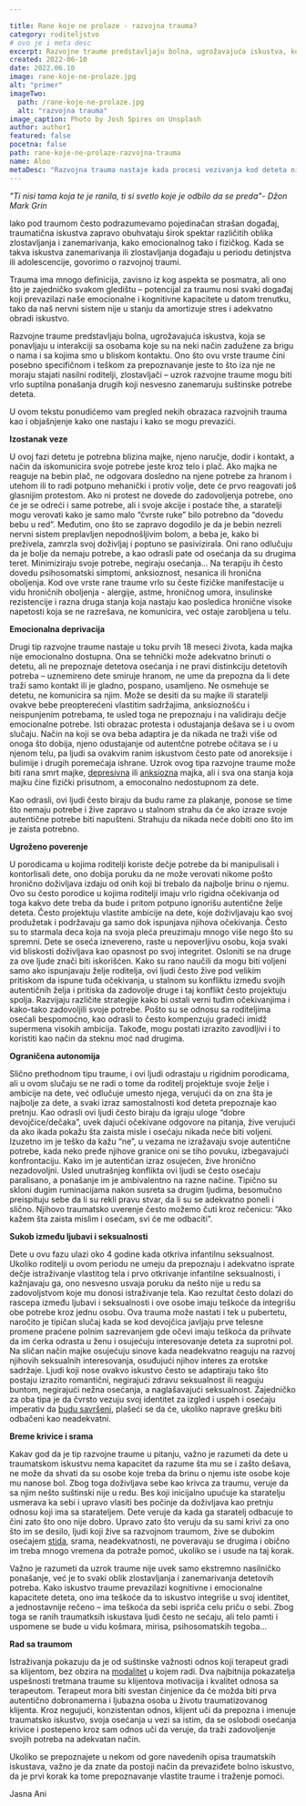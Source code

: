 ```yaml
---

title: Rane koje ne prolaze - razvojna trauma?
category: roditeljstvo
# ovo je i meta desc
excerpt: Razvojne traume predstavljaju bolna, ugrožavajuća iskustva, koja se ponavljaju u interakciji sa osobama koje su na neki način zadužene za brigu o nama i sa kojima smo u bliskom kontaktu.
created: 2022-06-10
date: 2022.06.10
image: rane-koje-ne-prolaze.jpg
alt: "primer"
imageTwo:
  path: /rane-koje-ne-prolaze.jpg
  alt: "razvojna trauma"
image_caption: Photo by Josh Spires on Unsplash
author: author1
featured: false
pocetna: false
path: rane-koje-ne-prolaze-razvojna-trauma
name: Aloo
metaDesc: "Razvojna trauma nastaje kada procesi vezivanja kod deteta nisu u potpunosti formirani i zbog toga je narušen razvoj njegovog mentalnog, emocionalnog i fiziološkog domena."
---
```


*"Ti nisi tama koja te je ranila, ti si svetlo koje je odbilo da se preda"- Džon Mark Grin*

Iako pod traumom često podrazumevamo pojedinačan strašan događaj, traumatična iskustva zapravo obuhvataju širok spektar različitih oblika zlostavljanja i zanemarivanja, kako emocionalnog tako i fizičkog. Kada se takva iskustva zanemarivanja ili zlostavljanja događaju u periodu detinjstva ili adolescencije, govorimo o razvojnoj traumi. 

Trauma ima mnogo definicija, zavisno iz kog aspekta se posmatra, ali ono što je zajedničko svakom gledištu – potencijal za traumu nosi svaki događaj koji prevazilazi naše emocionalne i kognitivne kapacitete u datom trenutku, tako da naš nervni sistem nije u stanju da amortizuje stres i adekvatno obradi iskustvo.

Razvojne traume predstavljaju bolna, ugrožavajuća iskustva, koja se ponavljaju u interakciji sa osobama koje su na neki način zadužene za brigu o nama i sa kojima smo u bliskom kontaktu. Ono što ovu vrste traume čini posebno specifičnom i teškom za prepoznavanje jeste to što iza nje ne moraju stajati nasilni roditelji, zlostavljači – uzrok razvojne traume mogu biti vrlo suptilna ponašanja drugih koji nesvesno zanemaruju suštinske potrebe deteta.

U ovom tekstu ponudićemo vam pregled nekih obrazaca razvojnih trauma kao i objašnjenje kako one nastaju i kako se mogu prevazići. 

**Izostanak veze**

U ovoj fazi detetu je potrebna blizina majke, njeno naručje, dodir i kontakt, a način da iskomunicira svoje potrebe jeste kroz telo i plač. Ako majka ne reaguje na bebin plač, ne odgovara dosledno na njene potrebe za hranom i utehom ili to radi potpuno mehanički i protiv volje, dete će prvo reagovati još glasnijim protestom. Ako ni protest ne dovede do zadovoljenja potrebe, ono će je se odreći i same potrebe, ali i svoje akcije i postaće tihe, a staratelji mogu verovati kako je samo malo “čvrste ruke” bilo potrebno da “dovedu bebu u red”. Međutim, ono što se zapravo dogodilo je da je bebin nezreli nervni sistem preplavljen nepodnošljivim bolom, a beba je, kako bi preživela, zamrzla svoj doživljaj i poptuno se pasivizirala. Oni rano odlučuju da je bolje da nemaju potrebe, a kao odrasli pate od osećanja da su drugima teret. Minimiziraju svoje potrebe, negiraju osećanja... Na terapiju ih često dovedu psihosomatski simptomi, anksioznost, nesanica ili hronična oboljenja. Kod ove vrste rane traume vrlo su česte fizičke manifestacije u vidu hroničnih oboljenja - alergije, astme, hroničnog umora, insulinske rezistencije i razna druga stanja koja nastaju kao posledica hronične visoke napetosti koja se ne razrešava, ne komunicira, već ostaje zarobljena u telu. 

**Emocionalna deprivacija**

Drugi tip razvojne traume nastaje u toku prvih 18 meseci života, kada majka nije emocionalno dostupna. Ona se tehnički može adekvatno brinuti o detetu, ali ne prepoznaje detetova osećanja i ne pravi distinkciju detetovih potreba – uznemireno dete smiruje hranom, ne ume da prepozna da li dete traži samo kontakt ili je gladno, pospano, usamljeno. Ne osmehuje se detetu, ne komunicira sa njim. Može se desiti da su majke ili staratelji ovakve bebe preopterećeni vlastitim sadržajima, anksioznošću i neispunjenim potrebama, te usled toga ne prepoznaju i na validiraju dečje emocionalne potrebe. Isti obrazac protesta i odustajanja dešava se i u ovom slučaju. Način na koji se ova beba adaptira je da nikada ne traži više od onoga što dobija, njeno odustajanje od autentčne potrebe očitava se i u njenom telu, pa ljudi sa ovakvim ranim iskustvom često pate od anoreksije i bulimije i drugih poremećaja ishrane. Uzrok ovog tipa razvojne traume može biti rana smrt majke, [depresivna](/blog/depresija/depresivna-anskiozna-stanja-danas-licna-zapazanja/) ili [anksiozna](/blog/anksioznost-i-anksiozni-poremecaji/sta-je-aksioznost/) majka, ali i sva ona stanja koja majku čine fizički prisutnom, a emoconalno nedostupnom za dete. 

Kao odrasli, ovi ljudi često biraju da budu rame za plakanje, ponose se time što nemaju potrebe i žive zapravo u stalnom strahu da će ako izraze svoje autentične potrebe biti napušteni. Strahuju da nikada neće dobiti ono što im je zaista potrebno. 

**Ugroženo poverenje**

U porodicama u kojima roditelji koriste dečje potrebe da bi manipulisali i kontorlisali dete, ono dobija poruku da ne može verovati nikome pošto hronično doživljava izdaju od onih koji bi trebalo da najbolje brinu o njemu. Ovo su često porodice u kojima roditelji imaju vrlo rigidna očekivanja od toga kakvo dete treba da bude i pritom potpuno ignorišu autentične želje deteta. Često projektuju vlastite ambicije na dete, koje doživljavaju kao svoj produžetak i podržavaju ga samo dok ispunjava njihova očekivanja. Često su to starmala deca koja na svoja pleća preuzimaju mnogo više nego što su spremni. Dete se oseća iznevereno, raste u nepoverljivu osobu, koja svaki vid bliskosti doživljava kao opasnost po svoj integritet. Osloniti se na druge za ove ljude znači biti iskorišćen. Kako su rano naučili da mogu biti voljeni samo ako ispunjavaju želje roditelja, ovi ljudi često žive pod velikim pritiskom da ispune tuđa očekivanja, u stalnom su konfliktu između svojih autentičnih želja i pritiska da zadovolje druge i taj konflikt često projektuju spolja. Razvijaju različite strategije kako bi ostali verni tuđim očekivanjima i kako-tako zadovoljili svoje potrebe. Pošto su se odnosu sa roditeljima osećali bespomoćno, kao odrasli to često kompenzuju gradeći imidž supermena visokih ambicija. Takođe, mogu postati izrazito zavodljivi i to koristiti kao način da steknu moć nad drugima. 

**Ograničena autonomija**

Slično prethodnom tipu traume, i ovi ljudi odrastaju u rigidnim porodicama, ali u ovom slučaju se ne radi o tome da roditelj projektuje svoje želje i ambicije na dete, već odlučuje umesto njega, verujući da on zna šta je najbolje za dete, a svaki izraz samostalnosti kod deteta prepoznaje kao pretnju. Kao odrasli ovi ljudi često biraju da igraju uloge “dobre devojčice/dečaka”, uvek dajući očekivane odgovore na pitanja, žive verujući da ako ikada pokažu šta zaista misle i osećaju nikada neće biti voljeni. Izuzetno im je teško da kažu “ne”, u vezama ne izražavaju svoje autentične potrebe, kada neko pređe njihove granice oni se tiho povuku, izbegavajući konfrontaciju. Kako im je autentičan izraz osujećen, žive hronično nezadovoljni. Usled unutrašnjeg konflikta ovi ljudi se često osećaju paralisano, a ponašanje im je ambivalentno na razne načine. Tipično su skloni dugim ruminacijama nakon susreta sa drugim ljudima, besomučno preispituju sebe da li su rekli pravu stvar, da li su se adekvatno poneli i slično. Njihovo traumatsko uverenje često možemo čuti kroz rečenicu: “Ako kažem šta zaista mislim i osećam, svi će me odbaciti”. 

**Sukob između ljubavi i seksualnosti**

Dete u ovu fazu ulazi oko 4 godine kada otkriva infantilnu seksualnost. Ukoliko roditelji u ovom periodu ne umeju da prepoznaju i adekvatno isprate dečje istraživanje vlastitog tela i prvo otkrivanje infantilne seksualnosti, i kažnjavaju ga, ono nesvesno usvaja poruku da nešto nije u redu sa zadovoljstvom koje mu donosi istraživanje tela. Kao rezultat često dolazi do rascepa između ljubavi i seksualnosti i ove osobe imaju teškoće da integrišu obe potrebe kroz jednu osobu. Ova trauma može nastati i tek u pubertetu, naročito je tipičan slučaj kada se kod devojčica javljaju prve telesne promene praćene polnim sazrevanjem gde očevi imaju teškoća da prihvate da im ćerka odrasta u ženu i osujećuju interesovanje deteta za suprotni pol. Na sličan način majke osujećuju sinove kada neadekvatno reaguju na razvoj njihovih seksualnih interesovanja, osuđujući njihov interes za erotske sadržaje. Ljudi koji nose ovakvo iskustvo često se adaptiraju tako što postaju izrazito romantični, negirajući zdravu seksualnost ili reaguju buntom, negirajući nežna osećanja, a naglašavajući seksualnost. Zajedničko za oba tipa je da čvrsto vezuju svoj identitet za izgled i uspeh i osećaju imperativ da [budu savršeni](/blog/nefunkcionalna-ponasanja/perfekcionizam/), plašeći se da će, ukoliko naprave grešku biti odbačeni kao neadekvatni. 

**Breme krivice i srama**

Kakav god da je tip razvojne traume u pitanju, važno je razumeti da dete u traumatskom iskustvu nema kapacitet da razume šta mu se i zašto dešava, ne može da shvati da su osobe koje treba da brinu o njemu iste osobe koje mu nanose bol. Zbog toga doživljava sebe kao krivca za traumu, veruje da sa njim nešto suštinski nije u redu. Bes koji inicijalno upućuje ka staratelju usmerava ka sebi i upravo vlasiti bes počinje da doživljava kao pretnju odnosu koji ima sa starateljem. Dete veruje da kada ga staratelj odbacuje to čini zato što ono nije dobro. Upravo zato što veruju da su sami krivi za ono što im se desilo, ljudi koji žive sa razvojnom traumom, žive se dubokim osećajem [stida](/blog/emocije/stid/), srama, neadekvatnosti, ne poveravaju se drugima i obično im treba mnogo vremena da potraže pomoć, ukoliko se i usude na taj korak. 

Važno je razumeti da uzrok traume nije uvek samo ekstremno nasilničko ponašanje, već je to svaki oblik zlostavljanja i zanemarivanja detetovih potreba. Kako iskustvo traume prevazilazi kognitivne i emocionalne kapacitete deteta, ono ima teškoće da to iskustvo integriše u svoj identitet, a jednostavnije rečeno – ima teškoća da sebi ispriča celu priču o sebi. Zbog toga se ranih traumatksih iskustava ljudi često ne sećaju, ali telo pamti i uspomene se bude u vidu košmara, mirisa, psihosomatskih tegoba...

**Rad sa traumom**

Istraživanja pokazuju da je od suštinske važnosti odnos koji terapeut gradi sa klijentom, bez obzira na [modalitet](/blog/psihoterapijski-pravci/) u kojem radi. Dva najbitnija pokazatelja uspešnosti tretmana traume su klijentova motivacija i kvalitet odnosa sa terapeutom. Terapeut mora biti svestan činjenice da će možda biti prva autentično dobronamerna i ljubazna osoba u životu traumatizovanog klijenta. Kroz negujući, konzistentan odnos, klijent uči da prepozna i imenuje traumatsko iskustvo, svoja osećanja u vezi sa istim, da se oslobodi osećanja krivice i postepeno kroz sam odnos uči da veruje, da traži zadovoljenje svojih potreba na adekvatan način. 

Ukoliko se prepoznajete u nekom od gore navedenih opisa traumatskih iskustava, važno je da znate da postoji način da prevaziđete bolno iskustvo, da je prvi korak ka tome prepoznavanje vlastite traume i traženje pomoći. 



Jasna Ani



